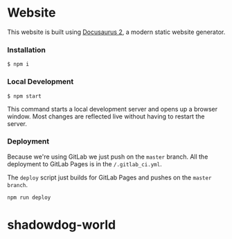 # Website

This website is built using [Docusaurus 2](https://docusaurus.io/), a modern static website generator.

### Installation

```
$ npm i
```

### Local Development

```
$ npm start
```

This command starts a local development server and opens up a browser window. Most changes are reflected live without having to restart the server.

### Deployment

Because we're using GitLab we just push on the `master` branch. All the deployment to GitLab Pages is in the `/.gitlab_ci.yml`.

The `deploy` script just builds for GitLab Pages and pushes on the `master branch`.

```
npm run deploy
```
# shadowdog-world
